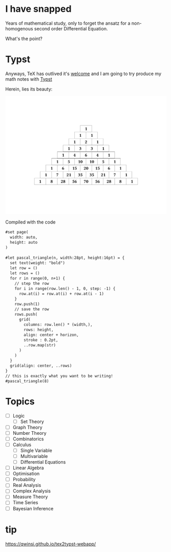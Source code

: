 # I have snapped

Years of mathematical study, only to forget the ansatz for a non-homogenous second order Differential Equation.

What's the point?

# Typst

Anyways, TeX has outlived it's [welcome](https://github.com/abaj8494/LaTeX) and I am going to try produce my math notes with [Typst](https://typst.app/)

Herein, lies its beauty:

![Pascal](./tutorial/pascal.svg)

Compiled with the code
```typst
#set page(
  width: auto,
  height: auto
)

#let pascal_triangle(n, width:28pt, height:16pt) = {
  set text(weight: "bold")
  let row = ()
  let rows = ()
  for r in range(0, n+1) {
    // step the row
    for i in range(row.len() - 1, 0, step: -1) {
      row.at(i) = row.at(i) + row.at(i - 1)
    }
    row.push(1)
    // save the row
    rows.push(
      grid(
        columns: row.len() * (width,),
        rows: height,
        align: center + horizon,
        stroke : 0.2pt,
        ..row.map(str)
      )
    )
  }
  grid(align: center, ..rows)
}
// this is exactly what you want to be writing!
#pascal_triangle(8)
```

# Topics

- [ ] Logic
  - [ ] Set Theory
- [ ] Graph Theory
- [ ] Number Theory
- [ ] Combinatorics
- [ ] Calculus
  - [ ] Single Variable
  - [ ] Multivariable
  - [ ] Differential Equations
- [ ] Linear Algebra
- [ ] Optimisation
- [ ] Probability
- [ ] Real Analysis
- [ ] Complex Analysis
- [ ] Measure Theory
- [ ] Time Series
- [ ] Bayesian Inference

# tip

https://qwinsi.github.io/tex2typst-webapp/
